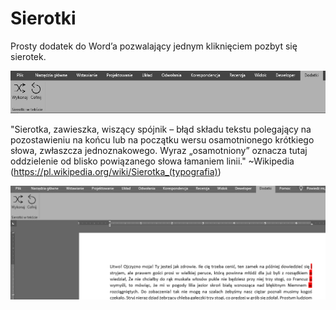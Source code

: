 # Sierotki
Prosty dodatek do Word’a pozwalający jednym kliknięciem pozbyt się sierotek. 

![](Images/Capture.PNG)

"Sierotka, zawieszka, wiszący spójnik – błąd składu tekstu polegający na pozostawieniu na końcu lub na początku wersu osamotnionego krótkiego słowa, zwłaszcza jednoznakowego. Wyraz „osamotniony” oznacza tutaj oddzielenie od blisko powiązanego słowa łamaniem linii."
~Wikipedia (https://pl.wikipedia.org/wiki/Sierotka_(typografia))

![](Images/View.gif)

